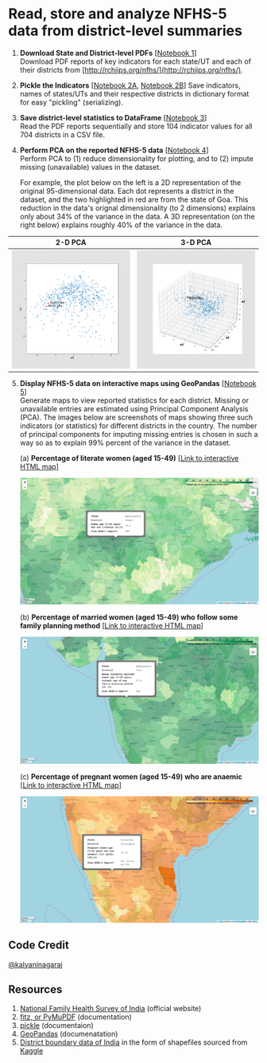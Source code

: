 # Read, store and analyze NFHS-5 data from district-level summaries

1. __Download State and District-level PDFs__ [[Notebook 1](https://nbviewer.org/github/kalyaninagaraj/NFHS5/blob/main/NOTEBOOKS/1_DownloadPDFs.ipynb)]  
   Download PDF reports of key indicators for each state/UT and each of their districts from [http://rchiips.org/nfhs/](http://rchiips.org/nfhs/).
   
2. __Pickle the Indicators__ [[Notebook 2A](https://nbviewer.org/github/kalyaninagaraj/NFHS5/blob/main/NOTEBOOKS/2A_PickleIndicators.ipynb), [Notebook 2B](https://nbviewer.org/github/kalyaninagaraj/NFHS5/blob/main/NOTEBOOKS/2B_Questions.ipynb)]
   Save indicators, names of states/UTs and their respective districts in dictionary format for easy "pickling" (serializing).  
   
3. __Save district-level statistics to DataFrame__ [[Notebook 3](https://nbviewer.org/github/kalyaninagaraj/NFHS5/blob/main/NOTEBOOKS/3_WriteToDataFrame.ipynb)]  
   Read the PDF reports sequentially and store 104 indicator values for all 704 districts in a CSV file.
   
4. __Perform PCA on the reported NFHS-5 data__ [[Notebook 4](https://github.com/kalyaninagaraj/NFHS5/blob/main/NOTEBOOKS/4_PCA.ipynb)]  
   Perform PCA to (1) reduce dimensionality for plotting, and to (2) impute missing (unavailable) values in the dataset. 
   
   For example, the plot below on the left is a 2D representation of the original 95-dimensional data. Each dot represents a district in the dataset, and  the two highlighted in red are from the state of Goa. This reduction in the data's orignal dimensionality (to 2 dimensions) explains only about 34% of the variance in the data. A 3D representation (on the right below) explains roughly 40% of the variance in the data.
   
|   2-D PCA                 |  3-D PCA                   |
|:-------------------------:|:-------------------------: |
| ![2D-PCA](IMAGES/PCA-2D.png) |  ![3D-PCA](IMAGES/PCA-3D.png) |
      
   
5. __Display NFHS-5 data on interactive maps using GeoPandas__ [[Notebook 5](https://github.com/kalyaninagaraj/NFHS5/blob/main/NOTEBOOKS/5_Merge%20GeoPandas%20Shapefile%20and%20NFHS-5%20DataFrames.ipynb)]  
   Generate maps to view reported statistics for each district. Missing or unavailable entries are estimated using Principal Component Analysis (PCA). The images below are screenshots of maps showing three such indicators (or statistics) for different districts in the country. The number of principal components for imputing missing entries is chosen in such a way so as to explain 99% percent of the variance in the dataset. 
   
   (a) __Percentage of literate women (aged 15-49)__ [[Link to interactive HTML map](https://github.com/kalyaninagaraj/NFHS5/blob/main/MAPS/Q14.html)]  
   
   ![Q14](IMAGES/Q14.png)   
   
   (b) __Percentage of married women (aged 15-49) who follow some family planning method__ [[Link to interactive HTML map](https://github.com/kalyaninagaraj/NFHS5/blob/main/MAPS/Q20.html)]  
   
   ![Q20](IMAGES/Q20.png)  
   
   (c) __Percentage of pregnant women (aged 15-49) who are anaemic__ [[Link to interactive HTML map](https://github.com/kalyaninagaraj/NFHS5/blob/main/MAPS/Q83.html)] 
   
   ![Q83](IMAGES/Q83.png)  
   
  
## Code Credit
[@kalyaninagaraj](https://github.com/kalyaninagaraj/)

## Resources
1. [National Family Health Survey of India](http://rchiips.org/nfhs/factsheet_NFHS-5.shtml) (official website)
2. [fitz, or PyMuPDF](https://pymupdf.readthedocs.io/en/latest/intro.html) (documentation)
3. [pickle](https://docs.python.org/3/library/pickle.html) (documentaion)
4. [GeoPandas](https://geopandas.org) (documenatation)
5. [District boundary data of India](https://www.kaggle.com/datasets/imdevskp/india-district-wise-shape-files) in the form of shapefiles sourced from [Kaggle](www.kaggle.com)
